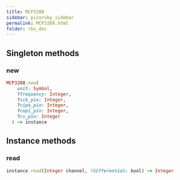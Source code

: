 ```yaml
---
title: MCP3208
sidebar: picoruby_sidebar
permalink: MCP3208.html
folder: rbs_doc
---
```

## Singleton methods
### new

```ruby
MCP3208.new(
    unit: Symbol,
    ?frequency: Integer,
    ?sck_pin: Integer,
    ?cipo_pin: Integer,
    ?copi_pin: Integer,
    ?cs_pin: Integer
  ) -> instance
```
## Instance methods
### read

```ruby
instance.read(Integer channel, ?differential: bool) -> Integer
```
